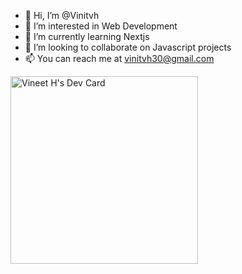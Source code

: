 - 👋 Hi, I’m @Vinitvh
- 👀 I’m interested in Web Development
- 🌱 I’m currently learning Nextjs
- 💞️ I’m looking to collaborate on Javascript projects
- 📫 You can reach me at vinitvh30@gmail.com

<a href="https://app.daily.dev/vinya30"><img src="https://api.daily.dev/devcards/b1acd696cf1c4597ba367dd7b01568d7.png?r=var" width="300" alt="Vineet H's Dev Card"/></a>
